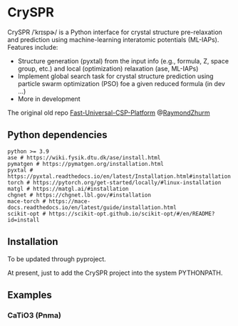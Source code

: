 # CrySPR

CrySPR /ˈkrɪspɚ/ is a Python interface for crystal structure pre-relaxation and prediction using machine-learning interatomic potentials (ML-IAPs). Features include:

- Structure generation (pyxtal) from the input info (e.g., formula, Z, space group, etc.)  and local (optimization) relaxation (ase, ML-IAPs)
- Implement global search task for crystal structure prediction using particle swarm optimization (PSO) foe a given reduced formula (in dev ...)
- More in development

The original old repo [Fast-Universal-CSP-Platform](https://github.com/RaymondZhurm/Fast-Universal-CSP-Platform) @[RaymondZhurm](https://github.com/RaymondZhurm)

## Python dependencies

```
python >= 3.9
ase # https://wiki.fysik.dtu.dk/ase/install.html
pymatgen # https://pymatgen.org/installation.html
pyxtal # https://pyxtal.readthedocs.io/en/latest/Installation.html#installation
torch # https://pytorch.org/get-started/locally/#linux-installation
matgl # https://matgl.ai/#installation
chgnet # https://chgnet.lbl.gov/#installation
mace-torch # https://mace-docs.readthedocs.io/en/latest/guide/installation.html
scikit-opt # https://scikit-opt.github.io/scikit-opt/#/en/README?id=install
```



## Installation

To be updated through pyproject.

At present, just to add the CrySPR project into the system PYTHONPATH.



## Examples

### CaTiO3 (Pnma)

